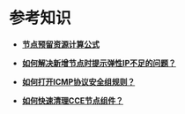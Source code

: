 # 参考知识<a name="cce_01_0083"></a>

-   **[节点预留资源计算公式](节点预留资源计算公式.md)**  

-   **[如何解决新增节点时提示弹性IP不足的问题？](如何解决新增节点时提示弹性IP不足的问题.md)**  

-   **[如何打开ICMP协议安全组规则？](如何打开ICMP协议安全组规则.md)**  

-   **[如何快速清理CCE节点组件？](如何快速清理CCE节点组件.md)**  


